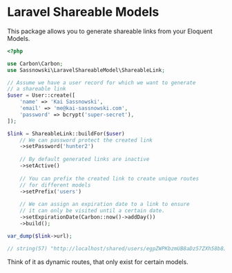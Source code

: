 # Laravel Shareable Models

This package allows you to generate shareable links from your Eloquent Models.

```php
<?php

use Carbon\Carbon;
use Sassnowski\LaravelShareableModel\ShareableLink;

// Assume we have a user record for which we want to generate 
// a shareable link 
$user = User::create([
    'name' => 'Kai Sassnowski',
    'email' => 'me@kai-sassnowski.com',
    'password' => bcrypt('super-secret'),
]);

$link = ShareableLink::buildFor($user)
    // We can password protect the created link
    ->setPassword('hunter2')
    
    // By default generated links are inactive
    ->setActive()
    
    // You can prefix the created link to create unique routes
    // for different models
    ->setPrefix('users')
    
    // We can assign an expiration date to a link to ensure
    // it can only be visited until a certain date.
    ->setExpirationDate(Carbon::now()->addDay())
    ->build();

var_dump($link->url);

// string(57) "http://localhost/shared/users/egpZWPKbzmUB8aDz57ZXh58b8Jk"
```

Think of it as dynamic routes, that only exist for certain models.

